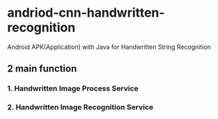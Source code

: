 # andriod-cnn-handwritten-recognition
Android APK(Application) with Java for Handwritten String Recognition

 
 ## 2 main function
 ### 1. Handwritten Image Process Service
 
 ### 2. Handwritten Image Recognition Service
 
